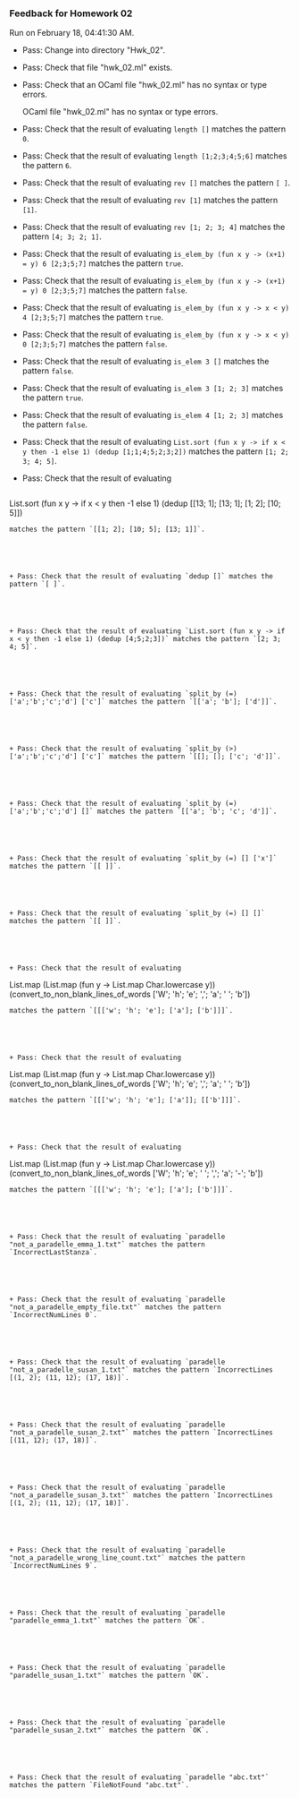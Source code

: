 ### Feedback for Homework 02

Run on February 18, 04:41:30 AM.

+ Pass: Change into directory "Hwk_02".

+ Pass: Check that file "hwk_02.ml" exists.

+ Pass: Check that an OCaml file "hwk_02.ml" has no syntax or type errors.

    OCaml file "hwk_02.ml" has no syntax or type errors.



+ Pass: Check that the result of evaluating `length []` matches the pattern `0`.

   



+ Pass: Check that the result of evaluating `length [1;2;3;4;5;6]` matches the pattern `6`.

   



+ Pass: Check that the result of evaluating `rev []` matches the pattern `[ ]`.

   



+ Pass: Check that the result of evaluating `rev [1]` matches the pattern `[1]`.

   



+ Pass: Check that the result of evaluating `rev [1; 2; 3; 4]` matches the pattern `[4; 3; 2; 1]`.

   



+ Pass: Check that the result of evaluating `is_elem_by (fun x y -> (x+1) = y) 6 [2;3;5;7]` matches the pattern `true`.

   



+ Pass: Check that the result of evaluating `is_elem_by (fun x y -> (x+1) = y) 0 [2;3;5;7]` matches the pattern `false`.

   



+ Pass: Check that the result of evaluating `is_elem_by (fun x y -> x < y) 4 [2;3;5;7]` matches the pattern `true`.

   



+ Pass: Check that the result of evaluating `is_elem_by (fun x y -> x < y) 0 [2;3;5;7]` matches the pattern `false`.

   



+ Pass: Check that the result of evaluating `is_elem 3 []` matches the pattern `false`.

   



+ Pass: Check that the result of evaluating `is_elem 3 [1; 2; 3]` matches the pattern `true`.

   



+ Pass: Check that the result of evaluating `is_elem 4 [1; 2; 3]` matches the pattern `false`.

   



+ Pass: Check that the result of evaluating `List.sort (fun x y -> if x < y then -1 else 1) (dedup [1;1;4;5;2;3;2])` matches the pattern `[1; 2; 3; 4; 5]`.

   



+ Pass: Check that the result of evaluating 
   ```
List.sort (fun x y -> if x < y then -1 else 1) (dedup [[13; 1]; [13; 1]; [1; 2]; [10; 5]])
   ```
 matches the pattern `[[1; 2]; [10; 5]; [13; 1]]`.

   



+ Pass: Check that the result of evaluating `dedup []` matches the pattern `[ ]`.

   



+ Pass: Check that the result of evaluating `List.sort (fun x y -> if x < y then -1 else 1) (dedup [4;5;2;3])` matches the pattern `[2; 3; 4; 5]`.

   



+ Pass: Check that the result of evaluating `split_by (=) ['a';'b';'c';'d'] ['c']` matches the pattern `[['a'; 'b']; ['d']]`.

   



+ Pass: Check that the result of evaluating `split_by (>) ['a';'b';'c';'d'] ['c']` matches the pattern `[[]; []; ['c'; 'd']]`.

   



+ Pass: Check that the result of evaluating `split_by (=) ['a';'b';'c';'d'] []` matches the pattern `[['a'; 'b'; 'c'; 'd']]`.

   



+ Pass: Check that the result of evaluating `split_by (=) [] ['x']` matches the pattern `[[ ]]`.

   



+ Pass: Check that the result of evaluating `split_by (=) [] []` matches the pattern `[[ ]]`.

   



+ Pass: Check that the result of evaluating 
   ```
List.map (List.map (fun y -> List.map Char.lowercase y)) (convert_to_non_blank_lines_of_words ['W'; 'h'; 'e'; ','; 'a'; ' '; 'b'])
   ```
 matches the pattern `[[['w'; 'h'; 'e']; ['a']; ['b']]]`.

   



+ Pass: Check that the result of evaluating 
   ```
List.map (List.map (fun y -> List.map Char.lowercase y)) (convert_to_non_blank_lines_of_words ['W'; 'h'; 'e'; ','; 'a'; '
'; 'b'])
   ```
 matches the pattern `[[['w'; 'h'; 'e']; ['a']]; [['b']]]`.

   



+ Pass: Check that the result of evaluating 
   ```
List.map (List.map (fun y -> List.map Char.lowercase y)) (convert_to_non_blank_lines_of_words ['W'; 'h'; 'e'; ' '; ','; 'a'; '-'; 'b'])
   ```
 matches the pattern `[[['w'; 'h'; 'e']; ['a']; ['b']]]`.

   



+ Pass: Check that the result of evaluating `paradelle "not_a_paradelle_emma_1.txt"` matches the pattern `IncorrectLastStanza`.

   



+ Pass: Check that the result of evaluating `paradelle "not_a_paradelle_empty_file.txt"` matches the pattern `IncorrectNumLines 0`.

   



+ Pass: Check that the result of evaluating `paradelle "not_a_paradelle_susan_1.txt"` matches the pattern `IncorrectLines [(1, 2); (11, 12); (17, 18)]`.

   



+ Pass: Check that the result of evaluating `paradelle "not_a_paradelle_susan_2.txt"` matches the pattern `IncorrectLines [(11, 12); (17, 18)]`.

   



+ Pass: Check that the result of evaluating `paradelle "not_a_paradelle_susan_3.txt"` matches the pattern `IncorrectLines [(1, 2); (11, 12); (17, 18)]`.

   



+ Pass: Check that the result of evaluating `paradelle "not_a_paradelle_wrong_line_count.txt"` matches the pattern `IncorrectNumLines 9`.

   



+ Pass: Check that the result of evaluating `paradelle "paradelle_emma_1.txt"` matches the pattern `OK`.

   



+ Pass: Check that the result of evaluating `paradelle "paradelle_susan_1.txt"` matches the pattern `OK`.

   



+ Pass: Check that the result of evaluating `paradelle "paradelle_susan_2.txt"` matches the pattern `OK`.

   



+ Pass: Check that the result of evaluating `paradelle "abc.txt"` matches the pattern `FileNotFound "abc.txt"`.

   



